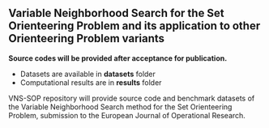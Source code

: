 ## Variable Neighborhood Search for the Set Orienteering Problem and its application to other Orienteering Problem variants

**Source codes will be provided after acceptance for publication.**

* Datasets are available in **datasets** folder
* Computational results are in **results** folder

VNS-SOP repository will provide source code and benchmark datasets of the Variable Neighborhood Search method for the Set Orienteering Problem, submission to the European Journal of Operational Research.


